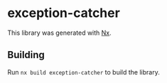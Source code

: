 # exception-catcher

This library was generated with [Nx](https://nx.dev).

## Building

Run `nx build exception-catcher` to build the library.
